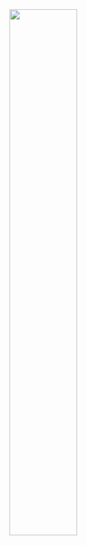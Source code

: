 <img src="https://github-readme-streak-stats.herokuapp.com/?user=rootnure&theme=algolia&hide_border=true" width="49%"/>
